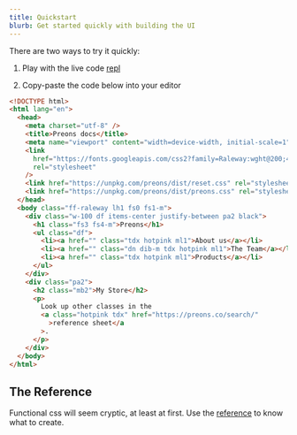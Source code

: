 ```yaml
---
title: Quickstart
blurb: Get started quickly with building the UI
---
```


There are two ways to try it quickly:

1. Play with the live code [repl](https://repl.it/@gemmadlou/Preons#index.html)

2. Copy-paste the code below into your editor

```html
<!DOCTYPE html>
<html lang="en">
  <head>
    <meta charset="utf-8" />
    <title>Preons docs</title>
    <meta name="viewport" content="width=device-width, initial-scale=1" />
    <link
      href="https://fonts.googleapis.com/css2?family=Raleway:wght@200;400;500;600;700&display=swap"
      rel="stylesheet"
    />
    <link href="https://unpkg.com/preons/dist/reset.css" rel="stylesheet" />
    <link href="https://unpkg.com/preons/dist/preons.css" rel="stylesheet" />
  </head>
  <body class="ff-raleway lh1 fs0 fs1-m">
    <div class="w-100 df items-center justify-between pa2 black">
      <h1 class="fs3 fs4-m">Preons</h1>
      <ul class="df">
        <li><a href="" class="tdx hotpink ml1">About us</a></li>
        <li><a href="" class="dn dib-m tdx hotpink ml1">The Team</a></li>
        <li><a href="" class="tdx hotpink ml1">Products</a></li>
      </ul>
    </div>
    <div class="pa2">
      <h2 class="mb2">My Store</h2>
      <p>
        Look up other classes in the
        <a class="hotpink tdx" href="https://preons.co/search/"
          >reference sheet</a
        >.
      </p>
    </div>
  </body>
</html>
```

## The Reference

Functional css will seem cryptic, at least at first. Use the [reference](/search) to know what to create.
